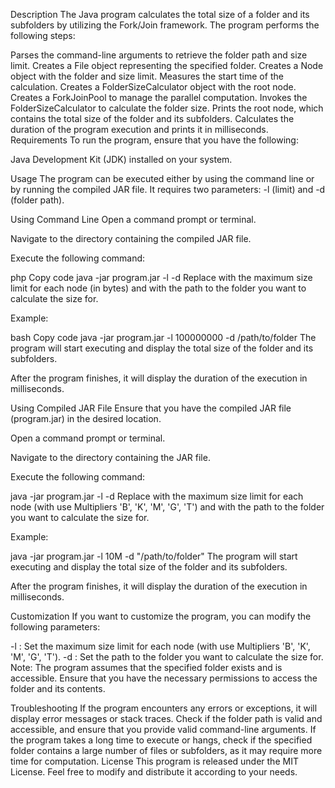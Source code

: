 Description
The Java program calculates the total size of a folder and its subfolders by utilizing the Fork/Join framework. The program performs the following steps:

Parses the command-line arguments to retrieve the folder path and size limit.
Creates a File object representing the specified folder.
Creates a Node object with the folder and size limit.
Measures the start time of the calculation.
Creates a FolderSizeCalculator object with the root node.
Creates a ForkJoinPool to manage the parallel computation.
Invokes the FolderSizeCalculator to calculate the folder size.
Prints the root node, which contains the total size of the folder and its subfolders.
Calculates the duration of the program execution and prints it in milliseconds.
Requirements
To run the program, ensure that you have the following:

Java Development Kit (JDK) installed on your system.

Usage
The program can be executed either by using the command line or by running the compiled JAR file. It requires two parameters: -l (limit) and -d (folder path).

Using Command Line
Open a command prompt or terminal.

Navigate to the directory containing the compiled JAR file.

Execute the following command:

php
Copy code
java -jar program.jar -l <sizeLimit> -d <folderPath>
Replace <sizeLimit> with the maximum size limit for each node (in bytes) and <folderPath> with the path to the folder you want to calculate the size for.

Example:

bash
Copy code
java -jar program.jar -l 100000000 -d /path/to/folder
The program will start executing and display the total size of the folder and its subfolders.

After the program finishes, it will display the duration of the execution in milliseconds.

Using Compiled JAR File
Ensure that you have the compiled JAR file (program.jar) in the desired location.

Open a command prompt or terminal.

Navigate to the directory containing the JAR file.

Execute the following command:

java -jar program.jar -l <sizeLimit> -d <folderPath>
Replace <sizeLimit> with the maximum size limit for each node (with use Multipliers 'B', 'K', 'M', 'G', 'T') and <folderPath> with the path to the folder you want to calculate the size for.

Example:
  
java -jar program.jar -l 10M -d "/path/to/folder"
The program will start executing and display the total size of the folder and its subfolders.

After the program finishes, it will display the duration of the execution in milliseconds.

Customization
If you want to customize the program, you can modify the following parameters:

-l <sizeLimit>: Set the maximum size limit for each node (with use Multipliers 'B', 'K', 'M', 'G', 'T').
-d <folderPath>: Set the path to the folder you want to calculate the size for.
Note: The program assumes that the specified folder exists and is accessible. Ensure that you have the necessary permissions to access the folder and its contents.

Troubleshooting
If the program encounters any errors or exceptions, it will display error messages or stack traces. Check if the folder path is valid and accessible, and ensure that you provide valid command-line arguments.
If the program takes a long time to execute or hangs, check if the specified folder contains a large number of files or subfolders, as it may require more time for computation.
License
This program is released under the MIT License. Feel free to modify and distribute it according to your needs.

